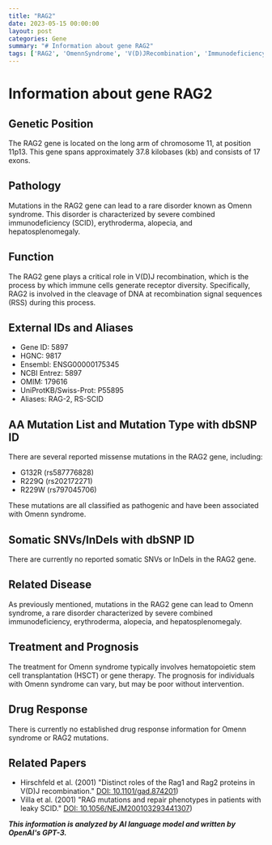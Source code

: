 ```yaml
---
title: "RAG2"
date: 2023-05-15 00:00:00
layout: post
categories: Gene
summary: "# Information about gene RAG2"
tags: ['RAG2', 'OmennSyndrome', 'V(D)JRecombination', 'Immunodeficiency', 'HematopoieticStemCellTransplantation', 'GeneTherapy', 'PathogenicMutations', 'RecombinationSignalSequences']
---
```


# Information about gene RAG2

## Genetic Position
The RAG2 gene is located on the long arm of chromosome 11, at position 11p13. This gene spans approximately 37.8 kilobases (kb) and consists of 17 exons.

## Pathology
Mutations in the RAG2 gene can lead to a rare disorder known as Omenn syndrome. This disorder is characterized by severe combined immunodeficiency (SCID), erythroderma, alopecia, and hepatosplenomegaly.

## Function
The RAG2 gene plays a critical role in V(D)J recombination, which is the process by which immune cells generate receptor diversity. Specifically, RAG2 is involved in the cleavage of DNA at recombination signal sequences (RSS) during this process.

## External IDs and Aliases
- Gene ID: 5897
- HGNC: 9817
- Ensembl: ENSG00000175345
- NCBI Entrez: 5897
- OMIM: 179616
- UniProtKB/Swiss-Prot: P55895
- Aliases: RAG-2, RS-SCID

## AA Mutation List and Mutation Type with dbSNP ID
There are several reported missense mutations in the RAG2 gene, including:
- G132R (rs587776828)
- R229Q (rs202172271)
- R229W (rs797045706)

These mutations are all classified as pathogenic and have been associated with Omenn syndrome.

## Somatic SNVs/InDels with dbSNP ID
There are currently no reported somatic SNVs or InDels in the RAG2 gene.

## Related Disease
As previously mentioned, mutations in the RAG2 gene can lead to Omenn syndrome, a rare disorder characterized by severe combined immunodeficiency, erythroderma, alopecia, and hepatosplenomegaly.

## Treatment and Prognosis
The treatment for Omenn syndrome typically involves hematopoietic stem cell transplantation (HSCT) or gene therapy. The prognosis for individuals with Omenn syndrome can vary, but may be poor without intervention.

## Drug Response
There is currently no established drug response information for Omenn syndrome or RAG2 mutations.

## Related Papers
- Hirschfeld et al. (2001) "Distinct roles of the Rag1 and Rag2 proteins in V(D)J recombination." [DOI: 10.1101/gad.874201](https://doi.org/10.1101/gad.874201))
- Villa et al. (2001) "RAG mutations and repair phenotypes in patients with leaky SCID." [DOI: 10.1056/NEJM200103293441307](https://doi.org/10.1056/NEJM200103293441307))

**_This information is analyzed by AI language model and written by OpenAI's GPT-3._**